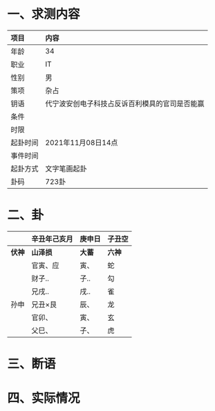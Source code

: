 # 一、求测内容
|项目|内容|
|:-|:-|
|年龄|34|
|职业|IT|
|性别|男|
|策项|杂占|
|钥语|代宁波安创电子科技占反诉百利模具的官司是否能赢|
|条件||
|时限||
|起卦时间|2021年11月08日14点|
|事件时间||
|起卦方式|文字笔画起卦|
|卦码|723卦|

# 二、卦
||辛丑年己亥月|庚申日|子丑空|
|:-|:-|:-|:-|
|**伏神**|**山泽损**|**大蓄**|**六神**|
||官寅、应|寅、|蛇|
||财子..|子..|勾|
||兄戌..|戌..|雀|
|孙申|兄丑×艮|辰、|龙|
||官卯、|寅、|玄|
||父巳、|子、|虎|


# 三、断语

# 四、实际情况
